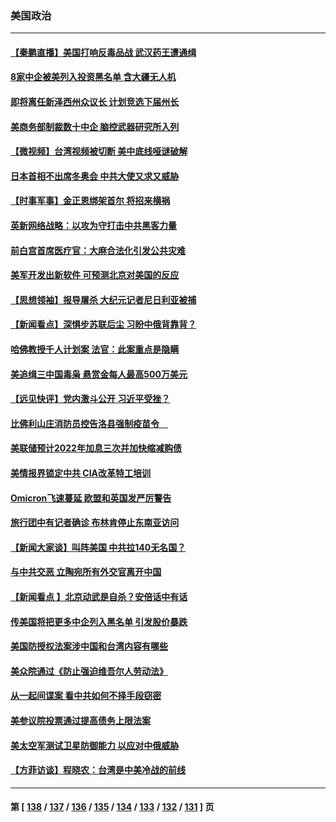### 美国政治
---
#### [【秦鹏直播】美国打响反毒品战 武汉药王遭通缉](../../pages/ncid1078159/n13442269.md) 
#### [8家中企被美列入投资黑名单 含大疆无人机](../../pages/ncid1078159/n13442272.md) 
#### [即将离任新泽西州众议长 计划竞选下届州长](../../pages/ncid1078159/n13442163.md) 
#### [美商务部制裁数十中企 脑控武器研究所入列](../../pages/ncid1078159/n13441874.md) 
#### [【微视频】台湾视频被切断 美中底线哑谜破解](../../pages/ncid1078159/n13441655.md) 
#### [日本首相不出席冬奥会 中共大使又求又威胁](../../pages/ncid1078159/n13441471.md) 
#### [【时事军事】金正恩绑架首尔 将招来横祸](../../pages/ncid1078159/n13439559.md) 
#### [英新网络战略：以攻为守打击中共黑客力量](../../pages/ncid1078159/n13441365.md) 
#### [前白宫首席医疗官：大麻合法化引发公共灾难](../../pages/ncid1078159/n13440953.md) 
#### [美军开发出新软件 可预测北京对美国的反应](../../pages/ncid1078159/n13440450.md) 
#### [【思想领袖】报导屠杀 大纪元记者尼日利亚被捕](../../pages/ncid1078159/n13412915.md) 
#### [【新闻看点】深惧步苏联后尘 习盼中俄背靠背？](../../pages/ncid1078159/n13439944.md) 
#### [哈佛教授千人计划案 法官：此案重点是隐瞒](../../pages/ncid1078159/n13439959.md) 
#### [美追缉三中国毒枭 悬赏金每人最高500万美元](../../pages/ncid1078159/n13440012.md) 
#### [【远见快评】党内激斗公开 习近平受挫？](../../pages/ncid1078159/n13439956.md) 
#### [比佛利山庄消防员控告洛县强制疫苗令　](../../pages/ncid1078159/n13439878.md) 
#### [美联储预计2022年加息三次并加快缩减购债](../../pages/ncid1078159/n13439722.md) 
#### [美情报界锁定中共 CIA改革特工培训](../../pages/ncid1078159/n13439659.md) 
#### [Omicron飞速蔓延 欧盟和英国发严厉警告](../../pages/ncid1078159/n13439566.md) 
#### [旅行团中有记者确诊 布林肯停止东南亚访问](../../pages/ncid1078159/n13439225.md) 
#### [【新闻大家谈】叫阵美国 中共拉140无名国？](../../pages/ncid1078159/n13439146.md) 
#### [与中共交恶 立陶宛所有外交官离开中国](../../pages/ncid1078159/n13439043.md) 
#### [【新闻看点 】北京动武是自杀？安倍话中有话](../../pages/ncid1078159/n13437477.md) 
#### [传美国将把更多中企列入黑名单 引发股价暴跌](../../pages/ncid1078159/n13438939.md) 
#### [美国防授权法案涉中国和台湾内容有哪些](../../pages/ncid1078159/n13438083.md) 
#### [美众院通过《防止强迫维吾尔人劳动法》](../../pages/ncid1078159/n13438111.md) 
#### [从一起间谍案 看中共如何不择手段窃密](../../pages/ncid1078159/n13437611.md) 
#### [美参议院投票通过提高债务上限法案](../../pages/ncid1078159/n13437352.md) 
#### [美太空军测试卫星防御能力 以应对中俄威胁](../../pages/ncid1078159/n13437529.md) 
#### [【方菲访谈】程晓农：台湾是中美冷战的前线](../../pages/ncid1078159/n13437267.md) 

---
#### 第 [ [138](./138.md) / [137](./137.md) / [136](./136.md) / [135](./135.md) / [134](./134.md) / [133](./133.md) / [132](./132.md) / [131](./131.md) ] 页
